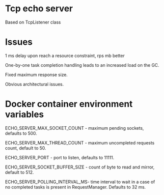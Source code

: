 # Tcp echo server
Based on TcpListener class
# Issues
1 ms delay upon reach a resource constraint, rps mb better 

One-by-one task completion handling leads to an increased load on the GC.

Fixed maximum response size.

Obvious architectural issues.

# Docker container environment variables
ECHO_SERVER_MAX_SOCKET_COUNT - maximum pending sockets, defaults to 500. 

ECHO_SERVER_MAX_THREAD_COUNT - maximum uncompleted requests count, default to 50.

ECHO_SERVER_PORT - port to listen, defaults to 11111.

ECHO_SERVER_SOCKET_BUFFER_SIZE - count of byte to read and mirror, default to 512.

ECHO_SERVER_POLLING_INTERVAL_MS- time interval to wait in a case of no completed tasks is present in RequestManager. Defaults to 32 ms.
